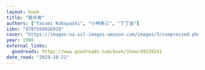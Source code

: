```yaml
---
layout: book
title: "醉步男"
authors: ["Yasumi Kobayashi", "小林泰三", "丁丁虫"]
isbn: "9787569926910"
cover: "https://images-na.ssl-images-amazon.com/images/S/compressed.photo.goodreads.com/books/1576293543i/49228241.jpg"
year: 1996
external_links:
  goodreads: https://www.goodreads.com/book/show/49228241
date_read: "2019-10-21"
---
```

